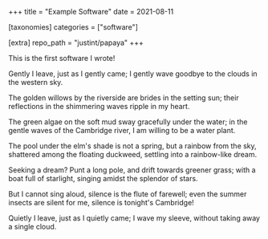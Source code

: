 +++
title = "Example Software"
date = 2021-08-11

[taxonomies]
categories = ["software"]

[extra]
repo_path = "justint/papaya"
+++

This is the first software I wrote!

<!-- more -->

Gently I leave, just as I gently came; I gently wave goodbye to the clouds in the western sky.

The golden willows by the riverside are brides in the setting sun; their reflections in the shimmering waves ripple in my heart.

The green algae on the soft mud sway gracefully under the water; in the gentle waves of the Cambridge river, I am willing to be a water plant.

The pool under the elm's shade is not a spring, but a rainbow from the sky, shattered among the floating duckweed, settling into a rainbow-like dream.

Seeking a dream? Punt a long pole, and drift towards greener grass; with a boat full of starlight, singing amidst the splendor of stars.

But I cannot sing aloud, silence is the flute of farewell; even the summer insects are silent for me, silence is tonight's Cambridge!

Quietly I leave, just as I quietly came; I wave my sleeve, without taking away a single cloud.
